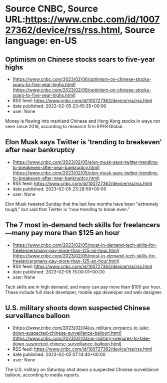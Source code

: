 # Source CNBC, Source URL:https://www.cnbc.com/id/100727362/device/rss/rss.html, Source language: en-US

## Optimism on Chinese stocks soars to five-year highs
 - [https://www.cnbc.com/2023/02/06/optimism-on-chinese-stocks-soars-to-five-year-highs.html](https://www.cnbc.com/2023/02/06/optimism-on-chinese-stocks-soars-to-five-year-highs.html)
 - RSS feed: https://www.cnbc.com/id/100727362/device/rss/rss.html
 - date published: 2023-02-05 23:45:35+00:00
 - user: None

Money is flowing into mainland Chinese and Hong Kong stocks in ways not seen since 2018, according to research firm EPFR Global.

## Elon Musk says Twitter is ‘trending to breakeven’ after near bankruptcy
 - [https://www.cnbc.com/2023/02/05/elon-musk-says-twitter-trending-to-breakeven-after-near-bankruptcy.html](https://www.cnbc.com/2023/02/05/elon-musk-says-twitter-trending-to-breakeven-after-near-bankruptcy.html)
 - RSS feed: https://www.cnbc.com/id/100727362/device/rss/rss.html
 - date published: 2023-02-05 23:28:58+00:00
 - user: None

Elon Musk tweeted Sunday that the last few months have been "extremely tough," but said that Twitter is "now trending to break even."

## The 7 most in-demand tech skills for freelancers—many pay more than $125 an hour
 - [https://www.cnbc.com/2023/02/05/most-in-demand-tech-skills-for-freelancersmany-pay-more-than-125-an-hour.html](https://www.cnbc.com/2023/02/05/most-in-demand-tech-skills-for-freelancersmany-pay-more-than-125-an-hour.html)
 - RSS feed: https://www.cnbc.com/id/100727362/device/rss/rss.html
 - date published: 2023-02-05 15:00:01+00:00
 - user: None

Tech skills are in high demand, and many can pay more than $100 per hour. These include full stack developer, mobile app developer and web designer.

## U.S. military shoots down suspected Chinese surveillance balloon
 - [https://www.cnbc.com/2023/02/04/us-military-prepares-to-take-down-suspected-chinese-surveillance-balloon.html](https://www.cnbc.com/2023/02/04/us-military-prepares-to-take-down-suspected-chinese-surveillance-balloon.html)
 - RSS feed: https://www.cnbc.com/id/100727362/device/rss/rss.html
 - date published: 2023-02-05 07:14:40+00:00
 - user: None

The U.S. military on Saturday shot down a suspected Chinese surveillance balloon, according to media reports.

